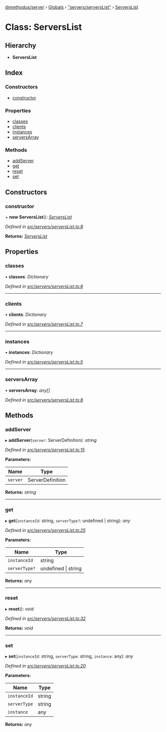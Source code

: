 [@methodus/server](../README.md) › [Globals](../globals.md) › ["servers/serversList"](../modules/_servers_serverslist_.md) › [ServersList](_servers_serverslist_.serverslist.md)

# Class: ServersList

## Hierarchy

* **ServersList**

## Index

### Constructors

* [constructor](_servers_serverslist_.serverslist.md#constructor)

### Properties

* [classes](_servers_serverslist_.serverslist.md#classes)
* [clients](_servers_serverslist_.serverslist.md#clients)
* [instances](_servers_serverslist_.serverslist.md#instances)
* [serversArray](_servers_serverslist_.serverslist.md#serversarray)

### Methods

* [addServer](_servers_serverslist_.serverslist.md#addserver)
* [get](_servers_serverslist_.serverslist.md#get)
* [reset](_servers_serverslist_.serverslist.md#reset)
* [set](_servers_serverslist_.serverslist.md#set)

## Constructors

###  constructor

\+ **new ServersList**(): *[ServersList](_servers_serverslist_.serverslist.md)*

*Defined in [src/servers/serversList.ts:8](https://github.com/nodulusteam/methodus.dev/blob/0650919/modules/platform/server/src/servers/serversList.ts#L8)*

**Returns:** *[ServersList](_servers_serverslist_.serverslist.md)*

## Properties

###  classes

• **classes**: *Dictionary*

*Defined in [src/servers/serversList.ts:6](https://github.com/nodulusteam/methodus.dev/blob/0650919/modules/platform/server/src/servers/serversList.ts#L6)*

___

###  clients

• **clients**: *Dictionary*

*Defined in [src/servers/serversList.ts:7](https://github.com/nodulusteam/methodus.dev/blob/0650919/modules/platform/server/src/servers/serversList.ts#L7)*

___

###  instances

• **instances**: *Dictionary*

*Defined in [src/servers/serversList.ts:5](https://github.com/nodulusteam/methodus.dev/blob/0650919/modules/platform/server/src/servers/serversList.ts#L5)*

___

###  serversArray

• **serversArray**: *any[]*

*Defined in [src/servers/serversList.ts:8](https://github.com/nodulusteam/methodus.dev/blob/0650919/modules/platform/server/src/servers/serversList.ts#L8)*

## Methods

###  addServer

▸ **addServer**(`server`: ServerDefinition): *string*

*Defined in [src/servers/serversList.ts:15](https://github.com/nodulusteam/methodus.dev/blob/0650919/modules/platform/server/src/servers/serversList.ts#L15)*

**Parameters:**

Name | Type |
------ | ------ |
`server` | ServerDefinition |

**Returns:** *string*

___

###  get

▸ **get**(`instanceId`: string, `serverType?`: undefined | string): *any*

*Defined in [src/servers/serversList.ts:25](https://github.com/nodulusteam/methodus.dev/blob/0650919/modules/platform/server/src/servers/serversList.ts#L25)*

**Parameters:**

Name | Type |
------ | ------ |
`instanceId` | string |
`serverType?` | undefined &#124; string |

**Returns:** *any*

___

###  reset

▸ **reset**(): *void*

*Defined in [src/servers/serversList.ts:32](https://github.com/nodulusteam/methodus.dev/blob/0650919/modules/platform/server/src/servers/serversList.ts#L32)*

**Returns:** *void*

___

###  set

▸ **set**(`instanceId`: string, `serverType`: string, `instance`: any): *any*

*Defined in [src/servers/serversList.ts:20](https://github.com/nodulusteam/methodus.dev/blob/0650919/modules/platform/server/src/servers/serversList.ts#L20)*

**Parameters:**

Name | Type |
------ | ------ |
`instanceId` | string |
`serverType` | string |
`instance` | any |

**Returns:** *any*
